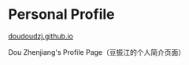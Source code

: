 # Personal Profile

[doudoudzj.github.io](doudoudzj.github.io)

Dou Zhenjiang's Profile Page（豆振江的个人简介页面）

